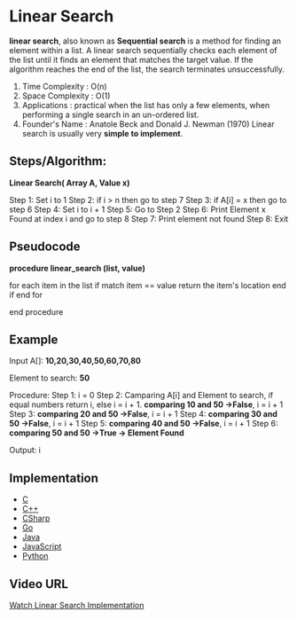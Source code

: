 # Linear Search

**linear search**, also known as **Sequential search** is a method for finding an element within a list. A linear search sequentially checks each element of the list until it finds an element that matches the target value. If the algorithm reaches the end of the list, the search terminates unsuccessfully.
1. Time Complexity  : O(n)
2. Space Complexity : O(1)
3. Applications     : practical when the list has only a few elements,
                      when performing a single search in an un-ordered list.
4. Founder's Name   : Anatole Beck and Donald J. Newman (1970)
Linear search is usually very **simple to implement**.

## Steps/Algorithm: 
**Linear Search( Array A, Value x)**

Step 1: Set i to 1
Step 2: if i > n then go to step 7
Step 3: if A[i] = x then go to step 6
Step 4: Set i to i + 1
Step 5: Go to Step 2
Step 6: Print Element x Found at index i and go to step 8
Step 7: Print element not found
Step 8: Exit

## Pseudocode

**procedure linear_search (list, value)**

   for each item in the list
      if match item == value
         return the item's location
      end if
   end for

end procedure

## Example
Input A[]: **10,20,30,40,50,60,70,80**

Element to search: **50**

Procedure:
Step 1: i = 0
Step 2: Camparing A[i] and Element to search, if equal numbers return i, else i = i + 1.
        **comparing 10 and 50 ->False**, i = i + 1
Step 3: **comparing 20 and 50 ->False**, i = i + 1
Step 4: **comparing 30 and 50 ->False**, i = i + 1
Step 5: **comparing 40 and 50 ->False**, i = i + 1
Step 6: **comparing 50 and 50 ->True -> Element Found**

Output: i

## Implementation

- [C](https://github.com/MakeContributions/DSA/blob/main/algorithms/C/searching/linearsearch.c)
- [C++](https://github.com/MakeContributions/DSA/blob/main/algorithms/CPlusPlus/Searching/linear-search.cpp)
- [CSharp](https://github.com/MakeContributions/DSA/blob/main/algorithms/CSharp/src/Search/linear-search.cs)
- [Go](https://github.com/MakeContributions/DSA/blob/main/algorithms/Go/searching/linear-search.go)
- [Java](https://github.com/MakeContributions/DSA/blob/main/algorithms/Java/searching/linear-search.java)
- [JavaScript](https://github.com/MakeContributions/DSA/blob/main/algorithms/JavaScript/src/searching/linear-search.js)
- [Python](https://github.com/MakeContributions/DSA/blob/main/algorithms/Python/searching/linear_search.py)

## Video URL

[Watch Linear Search Implementation](https://www.youtube.com/watch?v=4GPdGsB3OSc)

